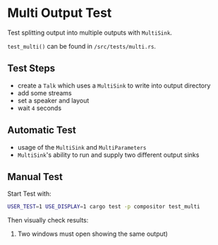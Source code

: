 <!--
SPDX-FileCopyrightText: OpenTalk GmbH <mail@opentalk.eu>

SPDX-License-Identifier: EUPL-1.2
-->

# Multi Output Test

Test splitting output into multiple outputs with `MultiSink`.

`test_multi()` can be found in `/src/tests/multi.rs`.

## Test Steps

- create a `Talk` which uses a `MultiSink` to  write into output directory
- add some streams
- set a speaker and layout
- wait `4` seconds

## Automatic Test

- usage of the `MultiSink` and `MultiParameters`
- `MultiSink`'s ability to run and supply two different output sinks

## Manual Test

Start Test with:

```sh
USER_TEST=1 USE_DISPLAY=1 cargo test -p compositor test_multi
```

Then visually check results:

1. Two windows must open showing the same output)
